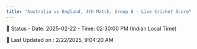 ```yaml
---
title: "Australia vs England, 4th Match, Group B - Live Cricket Score"
---
```


📑 Status - Date: 2025-02-22 - Time: 02:30:00 PM (Indian Local Time)

📝 Last Updated on : 2/22/2025, 9:04:20 AM  

